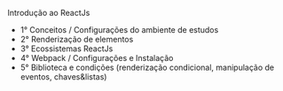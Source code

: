 Introdução ao ReactJs

- 1° Conceitos / Configurações do ambiente de estudos
- 2° Renderização de elementos
- 3° Ecossistemas ReactJs
- 4° Webpack / Configurações e Instalação
- 5° Biblioteca e condições (renderização condicional, manipulação de eventos, chaves&listas)
